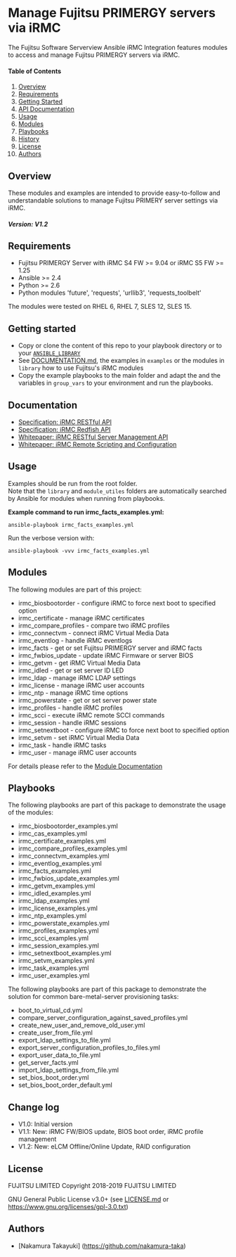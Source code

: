 
# Manage Fujitsu PRIMERGY servers via iRMC

The Fujitsu Software Serverview Ansible iRMC Integration features modules to access and manage
Fujitsu PRIMERGY servers via iRMC.

#### Table of Contents

1. [Overview](#overview)
2. [Requirements](#requirements)
3. [Getting Started](#getting-started)
4. [API Documentation](#documentation)
5. [Usage](#usage)
6. [Modules](#modules)
7. [Playbooks](#playbooks)
8. [History](#history)
9. [License](#license)
10. [Authors](#authors)

## Overview

These modules and examples are intended to provide easy-to-follow and understandable solutions to manage
Fujitsu PRIMERY server settings via iRMC.

##### Version: V1.2

## Requirements

- Fujitsu PRIMERGY Server with iRMC S4 FW >= 9.04 or iRMC S5 FW >= 1.25
- Ansible >= 2.4
- Python >= 2.6
- Python modules 'future', 'requests', 'urllib3', 'requests_toolbelt'

The modules were tested on RHEL 6, RHEL 7, SLES 12, SLES 15.

## Getting started

- Copy or clone the content of this repo to your playbook directory or to your
  [`ANSIBLE_LIBRARY`](http://docs.ansible.com/ansible/latest/intro_configuration.html#library)
- See [DOCUMENTATION.md](DOCUMENTATION.md), the examples in ```examples``` or the modules in ```library```
  how to use Fujitsu's iRMC modules
- Copy the example playbooks to the main folder and adapt the and the variables in ```group_vars```
  to your environment and run the playbooks.

## Documentation

- [Specification: iRMC RESTful API](http://manuals.ts.fujitsu.com/file/13371/irmc-restful-spec-en.pdf)
- [Specification: iRMC Redfish API](http://manuals.ts.fujitsu.com/file/13372/irmc-redfish-wp-en.pdf)
- [Whitepaper: iRMC RESTful Server Management API](http://manuals.ts.fujitsu.com/file/12844/irmc-restful-wp-en.pdf)
- [Whitepaper: iRMC Remote Scripting and Configuration](http://manuals.ts.fujitsu.com/file/12563/wp-svs-irmc-remote-scripting-en.pdf)

## Usage

Examples should be run from the root folder.  
Note that the ```library``` and ```module_utiles``` folders are automatically searched by Ansible for modules when running
from playbooks.

**Example command to run irmc_facts_examples.yml:**

`ansible-playbook irmc_facts_examples.yml`

Run the verbose version with:

`ansible-playbook -vvv irmc_facts_examples.yml`

## Modules

The following modules are part of this project:

  * irmc_biosbootorder - configure iRMC to force next boot to specified option
  * irmc_certificate - manage iRMC certificates
  * irmc_compare_profiles - compare two iRMC profiles
  * irmc_connectvm - connect iRMC Virtual Media Data
  * irmc_eventlog - handle iRMC eventlogs
  * irmc_facts - get or set Fujitsu PRIMERGY server and iRMC facts
  * irmc_fwbios_update - update iRMC Firmware or server BIOS
  * irmc_getvm - get iRMC Virtual Media Data
  * irmc_idled - get or set server ID LED
  * irmc_ldap - manage iRMC LDAP settings
  * irmc_license - manage iRMC user accounts
  * irmc_ntp - manage iRMC time options
  * irmc_powerstate - get or set server power state
  * irmc_profiles - handle iRMC profiles
  * irmc_scci - execute iRMC remote SCCI commands
  * irmc_session - handle iRMC sessions
  * irmc_setnextboot - configure iRMC to force next boot to specified option
  * irmc_setvm - set iRMC Virtual Media Data
  * irmc_task - handle iRMC tasks
  * irmc_user - manage iRMC user accounts

For details please refer to the [Module Documentation](DOCUMENTATION.md)

## Playbooks

The following playbooks are part of this package to demonstrate the usage of the modules:

  * irmc_biosbootorder_examples.yml
  * irmc_cas_examples.yml
  * irmc_certificate_examples.yml
  * irmc_compare_profiles_examples.yml
  * irmc_connectvm_examples.yml
  * irmc_eventlog_examples.yml
  * irmc_facts_examples.yml
  * irmc_fwbios_update_examples.yml
  * irmc_getvm_examples.yml
  * irmc_idled_examples.yml
  * irmc_ldap_examples.yml
  * irmc_license_examples.yml
  * irmc_ntp_examples.yml
  * irmc_powerstate_examples.yml
  * irmc_profiles_examples.yml
  * irmc_scci_examples.yml
  * irmc_session_examples.yml
  * irmc_setnextboot_examples.yml
  * irmc_setvm_examples.yml
  * irmc_task_examples.yml
  * irmc_user_examples.yml

The following playbooks are part of this package to demonstrate the solution for common
bare-metal-server provisioning tasks:

  * boot_to_virtual_cd.yml
  * compare_server_configuration_against_saved_profiles.yml
  * create_new_user_and_remove_old_user.yml
  * create_user_from_file.yml
  * export_ldap_settings_to_file.yml
  * export_server_configuration_profiles_to_files.yml
  * export_user_data_to_file.yml
  * get_server_facts.yml
  * import_ldap_settings_from_file.yml
  * set_bios_boot_order.yml
  * set_bios_boot_order_default.yml

## Change log

* V1.0: Initial version
* V1.1: New: iRMC FW/BIOS update, BIOS boot order, iRMC profile management
* V1.2: New: eLCM Offline/Online Update, RAID configuration

## License

FUJITSU LIMITED
Copyright 2018-2019 FUJITSU LIMITED

GNU General Public License v3.0+ (see [LICENSE.md](LICENSE.md) or https://www.gnu.org/licenses/gpl-3.0.txt)

## Authors

* [Nakamura Takayuki] (https://github.com/nakamura-taka)
